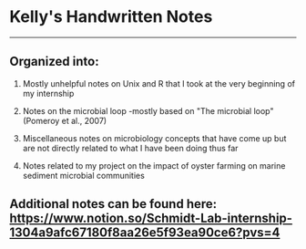 # Kelly's Handwritten Notes

------------------------------------------------------------------------

## Organized into:

1.  Mostly unhelpful notes on Unix and R that I took at the very beginning of my internship

2.  Notes on the microbial loop
    -mostly based on "The microbial loop" (Pomeroy et al., 2007)

3.  Miscellaneous notes on microbiology concepts that have come up but are not directly related to what I have been doing thus far

4.  Notes related to my project on the impact of oyster farming on marine sediment microbial communities

## Additional notes can be found here: https://www.notion.so/Schmidt-Lab-internship-1304a9afc67180f8aa26e5f93ea90ce6?pvs=4
